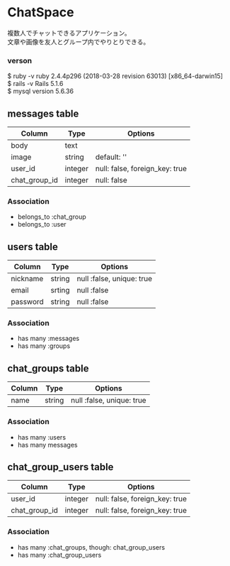 # ChatSpace
複数人でチャットできるアプリケーション。  
文章や画像を友人とグループ内でやりとりできる。
  

### verson
$ ruby -v ruby 2.4.4p296 (2018-03-28 revision 63013) [x86_64-darwin15]  
$ rails -v Rails 5.1.6  
$ mysql version 5.6.36  
  

## messages table
|Column|Type|Options|
|------|----|-------|
|body|text| |
|image|string|default: ''|
|user_id |integer|null: false, foreign_key: true|
|chat_group_id|integer|null: false|
  

### Association
- belongs_to :chat_group
- belongs_to :user
  

## users table
|Column|Type|Options|
|------|----|-------|
|nickname|string|null :false, unique: true|
|email|srting|null :false|
|password|string|null :false|
  

### Association
- has many :messages
- has many :groups
  

## chat_groups table
|Column|Type|Options|
|------|----|-------|
|name|string|null :false, unique: true|
  

### Association
- has many :users
- has many messages
  

## chat_group_users table
|Column|Type|Options|
|------|----|-------|
|user_id|integer|null: false, foreign_key: true|
|chat_group_id|integer|null: false, foreign_key: true|
  

### Association
- has many :chat_groups, though: chat_group_users
- has many :chat_group_users
  
